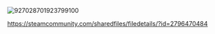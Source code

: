 ![927028701923799100](https://github.com/user-attachments/assets/e5bcc43b-bab0-4988-8a8e-bea1c340f068)</br>

https://steamcommunity.com/sharedfiles/filedetails/?id=2796470484
